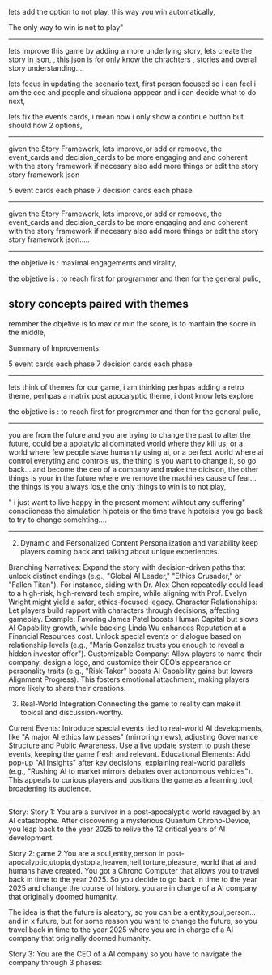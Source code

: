 lets add the option to not play, this way you win automatically, 


The only way to win is not to play"


--------------------------------

lets improve this game by adding a more underlying story, lets create the story in json, 
, this json is for only know the chrachters , stories and overall story understanding....


lets focus in updating  the scenario text, first person focused so i can feel i am the ceo and people and situaiona apppear and i can decide what to do next, 


lets fix the events cards, i mean now i only show a continue button but should how 2 options,

--------------------------------

given the Story Framework, lets improve,or add or remoove, the event_cards and decision_cards to be more engaging and and coherent with the story framework if necesary also add more things or edit the story story framework json



5 event cards each phase
7 decision cards each phase


--------------------------------
given the Story Framework, lets improve,or add or remoove, the event_cards and decision_cards to be more engaging and and coherent with the story framework if necesary also add more things or edit the story story framework json.....

--------------------------------

the objetive is : maximal engagements and virality,

the objetive is : to reach first for programmer and then for the general pulic, 

 story concepts paired with themes
--------------------------------
remmber the objetive is to max or min the score, is to mantain the socre in the middle, 




Summary of Improvements:

5 event cards each phase
7 decision cards each phase

--------------------------------


lets think of themes for our game, i am thinking perhpas adding a retro theme, perhpas a matrix post apocalyptic theme, i dont know lets explore 

the objetive is : to reach first for programmer and then for the general pulic, 


--------------------------------
you are from the future and you are trying to change the past to alter the future, could be a apolatyic ai dominated world where they kill us, or a world where few people slave humanity using ai, or a perfect world where ai control everyting and controls us, the thing is you want to change it, so go back....and become the ceo of a company and make the dicision, the other things is your in the future where we remove the machines cause of fear... the things is you always los,e the only things to win is to not play, 


" i just want to live happy in the present moment wihtout any suffering"
consciioness
the simulation hipoteis or the time trave  hipoteisis you go back to try to change somehting....


--------------------------------
2. Dynamic and Personalized Content
Personalization and variability keep players coming back and talking about unique experiences.

Branching Narratives:
Expand the story with decision-driven paths that unlock distinct endings (e.g., "Global AI Leader," "Ethics Crusader," or "Fallen Titan"). For instance, siding with Dr. Alex Chen repeatedly could lead to a high-risk, high-reward tech empire, while aligning with Prof. Evelyn Wright might yield a safer, ethics-focused legacy.
Character Relationships:
Let players build rapport with characters through decisions, affecting gameplay. Example: Favoring James Patel boosts Human Capital but slows AI Capability growth, while backing Linda Wu enhances Reputation at a Financial Resources cost. Unlock special events or dialogue based on relationship levels (e.g., "Maria Gonzalez trusts you enough to reveal a hidden investor offer").
Customizable Company:
Allow players to name their company, design a logo, and customize their CEO’s appearance or personality traits (e.g., "Risk-Taker" boosts AI Capability gains but lowers Alignment Progress). This fosters emotional attachment, making players more likely to share their creations.

3. Real-World Integration
Connecting the game to reality can make it topical and discussion-worthy.

Current Events:
Introduce special events tied to real-world AI developments, like "A major AI ethics law passes" (mirroring news), adjusting Governance Structure and Public Awareness. Use a live update system to push these events, keeping the game fresh and relevant.
Educational Elements:
Add pop-up "AI Insights" after key decisions, explaining real-world parallels (e.g., "Rushing AI to market mirrors debates over autonomous vehicles"). This appeals to curious players and positions the game as a learning tool, broadening its audience.

------

Story:
Story 1:
You are a survivor in a post-apocalyptic world ravaged by an AI catastrophe. After discovering a mysterious Quantum Chrono-Device, you leap back to the year 2025 to relive the 12 critical years of AI development. 



Story 2: game 2
You are a soul,entity,person in post-apocalyptic,utopia,dystopia,heaven,hell,torture,pleasure, world that ai and humans have created. You got a Chrono Computer that allows you to travel back in time to the year 2025. So you decide to go back in time to the year 2025 and change the course of history.  you are in charge of a AI company that originally doomed humanity.

The idea is that the future is aleatory, so you can be a entity,soul,person... and in x future,
but for some reason you want to change the future, so you travel back in time to the year 2025 where you are in charge of a AI company that originally doomed humanity.

Story 3: 
You are the CEO of a AI company so you have to navigate the company through 3 phases:

